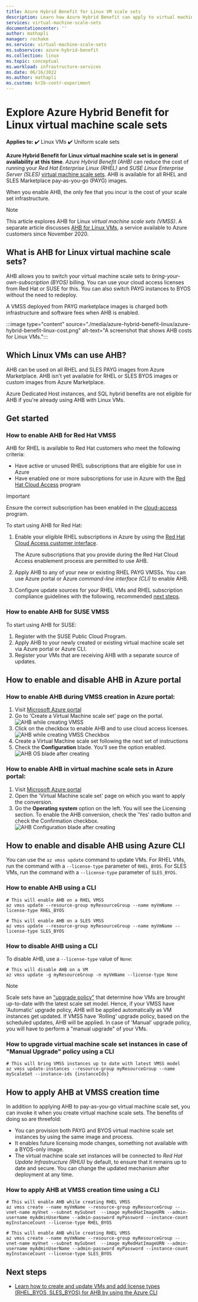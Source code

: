 ```yaml
---
title: Azure Hybrid Benefit for Linux VM scale sets 
description: Learn how Azure Hybrid Benefit can apply to virtual machine scale sets and save you money on Linux VMs in Azure.
services: virtual-machine-scale-sets
documentationcenter: ''
author: mathapli
manager: rochakm
ms.service: virtual-machine-scale-sets
ms.subservice: azure-hybrid-benefit
ms.collection: linux
ms.topic: conceptual
ms.workload: infrastructure-services
ms.date: 06/16/2022
ms.author: mathapli
ms.custom: kr2b-contr-experiment
---
```




# Explore Azure Hybrid Benefit for Linux virtual machine scale sets

**Applies to:** :heavy_check_mark: Linux VMs :heavy_check_mark: Uniform scale sets

**Azure Hybrid Benefit for Linux virtual machine scale set is in general availability at this time**. *Azure Hybrid Benefit (AHB)* can reduce the cost of running your *Red Hat Enterprise Linux (RHEL)* and *SUSE Linux Enterprise Server (SLES)* [virtual machine scale sets](./overview.md). AHB is available for all RHEL and SLES Marketplace pay-as-you-go (PAYG) images. 

When you enable AHB, the only fee that you incur is the cost of your scale set infrastructure.


>[!NOTE]
> This article explores AHB for Linux *virtual machine scale sets (VMSS)*. A separate article discusses [AHB for Linux VMs](../virtual-machines/linux/azure-hybrid-benefit-linux.md), a service available to Azure customers since November 2020.

## What is AHB for Linux virtual machine scale sets?
AHB allows you to switch your virtual machine scale sets to *bring-your-own-subscription (BYOS)* billing. You can use your cloud access licenses from Red Hat or SUSE for this. You can also switch PAYG instances to BYOS without the need to redeploy.

A VMSS deployed from PAYG marketplace images is charged both infrastructure and software fees when AHB is enabled.

:::image type="content" source="./media/azure-hybrid-benefit-linux/azure-hybrid-benefit-linux-cost.png" alt-text="A screenshot that shows AHB costs for Linux VMs.":::

## Which Linux VMs can use AHB?
AHB can be used on all RHEL and SLES PAYG images from Azure Marketplace. AHB isn't yet available for RHEL or SLES BYOS images or custom images from Azure Marketplace.

Azure Dedicated Host instances, and SQL hybrid benefits are not eligible for AHB if you're already using AHB with Linux VMs.

## Get started

### How to enable AHB for Red Hat VMSS

AHB for RHEL is available to Red Hat customers who meet the following criteria:

- Have active or unused RHEL subscriptions that are eligible for use in Azure
- Have enabled one or more subscriptions for use in Azure with the [Red Hat Cloud Access](https://www.redhat.com/en/technologies/cloud-computing/cloud-access) program

> [!IMPORTANT]
> Ensure the correct subscription has been enabled in the [cloud-access](https://www.redhat.com/en/technologies/cloud-computing/cloud-access) program.

To start using AHB for Red Hat:

1. Enable your eligible RHEL subscriptions in Azure by using the [Red Hat Cloud Access customer interface](https://access.redhat.com/management/cloud).

   The Azure subscriptions that you provide during the Red Hat Cloud Access enablement process are permitted to use AHB.
1. Apply AHB to any of your new or existing RHEL PAYG VMSSs. You can use Azure portal or Azure *command-line interface (CLI)* to enable AHB.
1. Configure update sources for your RHEL VMs and RHEL subscription compliance guidelines with the following, recommended [next steps](https://access.redhat.com/articles/5419341).


### How to enable AHB for SUSE VMSS

To start using AHB for SUSE:

1. Register with the SUSE Public Cloud Program.
1. Apply AHB to your newly created or existing virtual machine scale set via Azure portal or Azure CLI.
1. Register your VMs that are receiving AHB with a separate source of updates.


## How to enable and disable AHB in Azure portal 
### How to enable AHB during VMSS creation in Azure portal:
1. Visit [Microsoft Azure portal](https://portal.azure.com/)
1. Go to 'Create a Virtual Machine scale set' page on the portal.
 ![AHB while creating VMSS](./media/azure-hybrid-benefit-linux/create-vmss-ahb.png)
1. Click on the checkbox to enable AHB and to use cloud access licenses.
 ![AHB while creating VMSS Checkbox](./media/azure-hybrid-benefit-linux/create-vmss-ahb-checkbox.png)
1. Create a Virtual Machine scale set following the next set of instructions
1. Check the **Configuration** blade. You'll see the option enabled.
![AHB OS blade after creating](./media/azure-hybrid-benefit-linux/create-vmss-ahb-os-blade.png)

### How to enable AHB in virtual machine scale sets in Azure portal:
1. Visit [Microsoft Azure portal](https://portal.azure.com/)
1. Open the 'Virtual Machine scale set' page on which you want to apply the conversion.
1. Go the **Operating system** option on the left. You will see the Licensing section. To enable the AHB conversion, check the 'Yes' radio button and check the Confirmation checkbox.
![AHB Configuration blade after creating](./media/azure-hybrid-benefit-linux/create-vmss-ahb-os-blade.png)



## How to enable and disable AHB using Azure CLI

You can use the `az vmss update` command to update VMs. For RHEL VMs, run the command with a `--license-type` parameter of `RHEL_BYOS`. For SLES VMs, run the command with a `--license-type` parameter of `SLES_BYOS`.

### How to enable AHB using a CLI
```azurecli
# This will enable AHB on a RHEL VMSS
az vmss update --resource-group myResourceGroup --name myVmName --license-type RHEL_BYOS

# This will enable AHB on a SLES VMSS
az vmss update --resource-group myResourceGroup --name myVmName --license-type SLES_BYOS
```
### How to disable AHB using a CLI
To disable AHB, use a `--license-type` value of `None`:

```azurecli
# This will disable AHB on a VM
az vmss update -g myResourceGroup -n myVmName --license-type None
```

>[!NOTE]
> Scale sets have an ["upgrade policy"](./virtual-machine-scale-sets-upgrade-scale-set.md#how-to-bring-vms-up-to-date-with-the-latest-scale-set-model) that determine how VMs are brought up-to-date with the latest scale set model. 
Hence, if your VMSS have 'Automatic' upgrade policy, AHB will be applied automatically as VM instances get updated. 
If VMSS have 'Rolling' upgrade policy, based on the scheduled updates, AHB will be applied.
In case of 'Manual' upgrade policy, you will have to perform a "manual upgrade" of your VMs.  

### How to upgrade virtual machine scale set instances in case of "Manual Upgrade" policy using a CLI 
```azurecli
# This will bring VMSS instances up to date with latest VMSS model 
az vmss update-instances --resource-group myResourceGroup --name myScaleSet --instance-ids {instanceIds}
```

## How to apply AHB at VMSS creation time 
In addition to applying AHB to pay-as-you-go virtual machine scale set, you can invoke it when you create virtual machine scale sets. The benefits of doing so are threefold:
- You can provision both PAYG and BYOS virtual machine scale set instances by using the same image and process.
- It enables future licensing mode changes, something not available with a BYOS-only image.
- The virtual machine scale set instances will be connected to *Red Hat Update Infrastructure (RHUI)* by default, to ensure that it remains up to date and secure. You can change the updated mechanism after deployment at any time.

### How to apply AHB at VMSS creation time using a CLI
```azurecli
# This will enable AHB while creating RHEL VMSS
az vmss create --name myVmName --resource-group myResourceGroup --vnet-name myVnet --subnet mySubnet  --image myRedHatImageURN --admin-username myAdminUserName --admin-password myPassword --instance-count myInstanceCount --license-type RHEL_BYOS 

# This will enable AHB while creating RHEL VMSS
az vmss create --name myVmName --resource-group myResourceGroup --vnet-name myVnet --subnet mySubnet  --image myRedHatImageURN --admin-username myAdminUserName --admin-password myPassword --instance-count myInstanceCount --license-type SLES_BYOS
```

## Next steps
* [Learn how to create and update VMs and add license types (RHEL_BYOS, SLES_BYOS) for AHB by using the Azure CLI](/cli/azure/vmss)